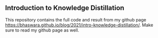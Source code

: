 ## Introduction to Knowledge Distillation

This repository contains the full code and result from my github page https://bhaswara.github.io/blog/2021/intro-knowledge-distillation/. Make sure to read my github page as well. 
